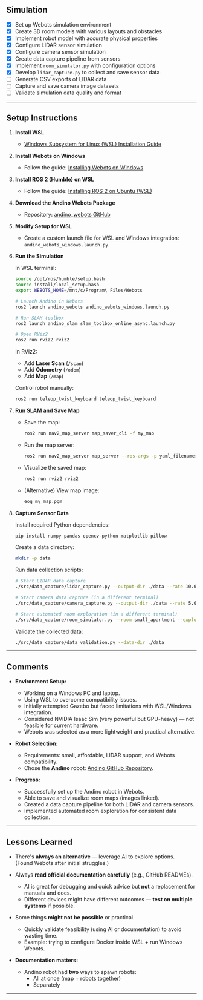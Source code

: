 ## Simulation

- [x] Set up Webots simulation environment
- [x] Create 3D room models with various layouts and obstacles
- [x] Implement robot model with accurate physical properties
- [x] Configure LIDAR sensor simulation
- [x] Configure camera sensor simulation
- [x] Create data capture pipeline from sensors
- [x] Implement `room_simulator.py` with configuration options
- [x] Develop `lidar_capture.py` to collect and save sensor data
- [ ] Generate CSV exports of LIDAR data
- [ ] Capture and save camera image datasets
- [ ] Validate simulation data quality and format

---

## Setup Instructions

1. **Install WSL**

   - [Windows Subsystem for Linux (WSL) Installation Guide](https://learn.microsoft.com/en-us/windows/wsl/install)

2. **Install Webots on Windows**

   - Follow the guide: [Installing Webots on Windows](https://docs.ros.org/en/humble/Tutorials/Advanced/Simulators/Webots/Installation-Windows.html#id5)

3. **Install ROS 2 (Humble) on WSL**

   - Follow the guide: [Installing ROS 2 on Ubuntu (WSL)](https://docs.ros.org/en/humble/Installation/Ubuntu-Install-Debs.html)

4. **Download the Andino Webots Package**

   - Repository: [andino_webots GitHub](https://github.com/Ekumen-OS/andino_webots?tab=readme-ov-file)

5. **Modify Setup for WSL**

   - Create a custom launch file for WSL and Windows integration:  
     `andino_webots_windows.launch.py`

6. **Run the Simulation**

   In WSL terminal:

   ```bash
   source /opt/ros/humble/setup.bash
   source install/local_setup.bash
   export WEBOTS_HOME=/mnt/c/Program\ Files/Webots

   # Launch Andino in Webots
   ros2 launch andino_webots andino_webots_windows.launch.py

   # Run SLAM toolbox
   ros2 launch andino_slam slam_toolbox_online_async.launch.py

   # Open RViz2
   ros2 run rviz2 rviz2
   ```

   In RViz2:

   - Add **Laser Scan** (`/scan`)
   - Add **Odometry** (`/odom`)
   - Add **Map** (`/map`)

   Control robot manually:

   ```bash
   ros2 run teleop_twist_keyboard teleop_twist_keyboard
   ```

7. **Run SLAM and Save Map**

   - Save the map:

     ```bash
     ros2 run nav2_map_server map_saver_cli -f my_map
     ```

   - Run the map server:

     ```bash
     ros2 run nav2_map_server map_server --ros-args -p yaml_filename:=my_map.yaml
     ```

   - Visualize the saved map:

     ```bash
     ros2 run rviz2 rviz2
     ```

   - (Alternative) View map image:

     ```bash
     eog my_map.pgm
     ```

8. **Capture Sensor Data**

   Install required Python dependencies:

   ```bash
   pip install numpy pandas opencv-python matplotlib pillow
   ```

   Create a data directory:

   ```bash
   mkdir -p data
   ```

   Run data collection scripts:

   ```bash
   # Start LIDAR data capture
   ./src/data_capture/lidar_capture.py --output-dir ./data --rate 10.0

   # Start camera data capture (in a different terminal)
   ./src/data_capture/camera_capture.py --output-dir ./data --rate 5.0

   # Start automated room exploration (in a different terminal)
   ./src/data_capture/room_simulator.py --room small_apartment --exploration-time 300
   ```

   Validate the collected data:

   ```bash
   ./src/data_capture/data_validation.py --data-dir ./data
   ```

---

## Comments

- **Environment Setup:**

  - Working on a Windows PC and laptop.
  - Using WSL to overcome compatibility issues.
  - Initially attempted Gazebo but faced limitations with WSL/Windows integration.
  - Considered NVIDIA Isaac Sim (very powerful but GPU-heavy) — not feasible for current hardware.
  - Webots was selected as a more lightweight and practical alternative.

- **Robot Selection:**

  - Requirements: small, affordable, LIDAR support, and Webots compatibility.
  - Chose the **Andino** robot: [Andino GitHub Repository](https://github.com/Ekumen-OS/andino/tree/humble/andino_hardware).

- **Progress:**
  - Successfully set up the Andino robot in Webots.
  - Able to save and visualize room maps (images linked).
  - Created a data capture pipeline for both LIDAR and camera sensors.
  - Implemented automated room exploration for consistent data collection.

---

## Lessons Learned

- There's **always an alternative** — leverage AI to explore options.  
  (Found Webots after initial struggles.)

- Always **read official documentation carefully** (e.g., GitHub READMEs).

  - AI is great for debugging and quick advice but **not** a replacement for manuals and docs.
  - Different devices might have different outcomes — **test on multiple systems** if possible.

- Some things **might not be possible** or practical.

  - Quickly validate feasibility (using AI or documentation) to avoid wasting time.
  - Example: trying to configure Docker inside WSL + run Windows Webots.

- **Documentation matters:**
  - Andino robot had **two** ways to spawn robots:
    - All at once (map + robots together)
    - Separately

---
